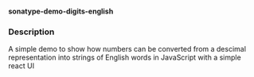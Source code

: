 #### sonatype-demo-digits-english


### Description

A simple demo to show how numbers can be converted from a descimal representation into strings of English words in JavaScript with a simple react UI

